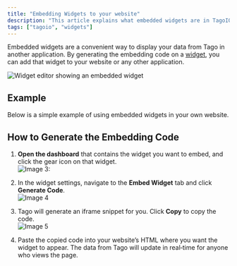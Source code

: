 ```yaml
---
title: "Embedding Widgets to your website"
description: "This article explains what embedded widgets are in TagoIO and how to generate embedding code to display your widget data on a website or other applications, with a simple visual example."
tags: ["tagoio", "widgets"]
---
```


Embedded widgets are a convenient way to display your data from Tago in another application. By generating the embedding code on a [widget](/docs/tagoio/widgets/), you can add that widget to your website or any other application.

![Widget editor showing an embedded widget](/docs_imagem/tagoio/embedded_widget_example.gif)

## Example

Below is a simple example of using embedded widgets in your own website.

## How to Generate the Embedding Code

1. **Open the dashboard** that contains the widget you want to embed, and click the gear icon on that widget.  
   ![Image 3:](/docs_imagem/tagoio/Screen-20Shot-202018-06-12-20at-2009.45.31-sYg.png)

2. In the widget settings, navigate to the **Embed Widget** tab and click **Generate Code**.  
   ![Image 4](/docs_imagem/tagoio/Captura-20de-20tela-20de-202021-07-02-2009-35-46-UIU.png)

3. Tago will generate an iframe snippet for you. Click **Copy** to copy the code.  
   ![Image 5](/docs_imagem/tagoio/Captura-20de-20tela-20de-202021-07-02-2009-43-28-gEI.png)

4. Paste the copied code into your website’s HTML where you want the widget to appear. The data from Tago will update in real‑time for anyone who views the page.